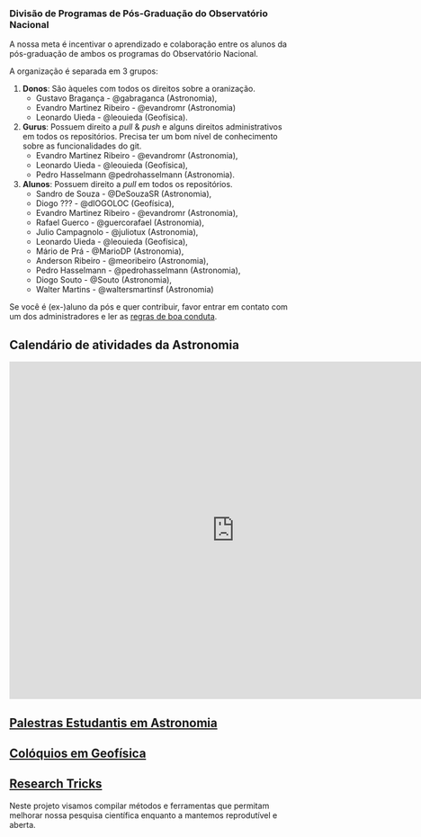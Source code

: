 ### Divisão de Programas de Pós-Graduação do Observatório Nacional

A nossa meta é incentivar o aprendizado e colaboração entre os alunos da pós-graduação de ambos os programas do Observatório Nacional. 

A organização é separada em 3 grupos:

1. **Donos**: São àqueles com todos os direitos sobre a oranização. 
   * Gustavo Bragança - @gabraganca (Astronomia), 
   * Evandro Martinez Ribeiro - @evandromr (Astronomia)
   * Leonardo Uieda - @leouieda (Geofísica).
2. **Gurus**: Possuem direito a *pull* & *push* e alguns direitos administrativos em todos os repositórios. 
              Precisa ter um bom nível de conhecimento sobre as funcionalidades do git. 
   * Evandro Martinez Ribeiro - @evandromr (Astronomia),
   * Leonardo Uieda - @leouieda (Geofísica),
   * Pedro Hasselmann @pedrohasselmann (Astronomia).
3. **Alunos**: Possuem direito a *pull* em todos os repositórios.
   *  Sandro de Souza - @DeSouzaSR (Astronomia),
   *  Diogo ??? - @dIOGOLOC (Geofísica),
   *  Evandro Martinez Ribeiro - @evandromr (Astronomia),
   *  Rafael Guerco - @guercorafael (Astronomia),
   *  Julio Campagnolo - @juliotux (Astronomia),
   *  Leonardo Uieda - @leouieda (Geofísica),
   *  Mário de Prá - @MarioDP (Astronomia),
   *  Anderson Ribeiro - @meoribeiro (Astronomia),
   *  Pedro Hasselmann - @pedrohasselmann (Astronomia),
   *  Diogo Souto - @Souto (Astronomia),
   *  Walter Martins - @waltersmartinsf (Astronomia)

Se você é (ex-)aluno da pós e quer contribuir, favor entrar em contato com um dos administradores e ler as [regras de boa conduta](https://github.com/DPPG-ON/regras_de_conduta).

## Calendário de atividades da Astronomia

<iframe 
    src="https://www.google.com/calendar/embed?src=astro.aluno%40gmail.com&ctz=Europe/Paris" 
    style="border: 0" width="800" height="600" frameborder="0" scrolling="no">
</iframe>

## [Palestras Estudantis em Astronomia](https://github.com/DPPG-ON/palestras_estudantis)

## [Colóquios em Geofísica](http://dppg-on.github.io/coloquios-geofisica/)

## [Research Tricks](https://github.com/DPPG-ON/research_tricks)

Neste projeto visamos compilar métodos e ferramentas que permitam melhorar nossa pesquisa científica enquanto a mantemos reprodutível e aberta. 

